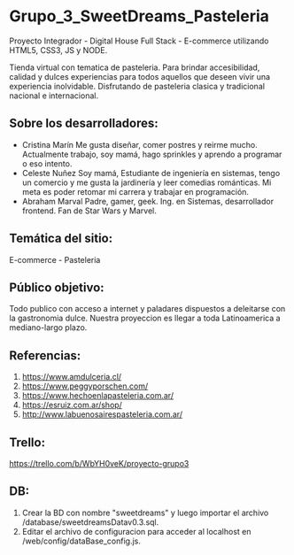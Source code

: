 # Grupo_3_SweetDreams_Pasteleria

Proyecto Integrador - Digital House Full Stack - E-commerce utilizando HTML5, CSS3, JS y NODE. 

Tienda virtual con tematica de pasteleria. Para brindar accesibilidad, calidad y dulces experiencias para todos aquellos que deseen vivir una experiencia inolvidable. Disfrutando de pasteleria clasica y tradicional nacional e internacional.

## Sobre los desarrolladores:
- Cristina Marín
    Me gusta diseñar, comer postres y reirme mucho. Actualmente trabajo, soy mamá, hago sprinkles y aprendo a programar o eso intento.
- Celeste Nuñez
    Soy mamá, Estudiante de ingeniería en sistemas, tengo un comercio y me gusta la jardinería y leer comedias románticas. Mi meta es poder retomar mi carrera y trabajar en programación.
- Abraham Marval
    Padre, gamer, geek. Ing. en Sistemas, desarrollador frontend. Fan de Star Wars y Marvel.

## Temática del sitio:

E-commerce - Pasteleria

## Público objetivo:

Todo publico con acceso a internet y paladares dispuestos a deleitarse con la gastronomia dulce. Nuestra proyeccion es llegar a toda Latinoamerica a mediano-largo plazo.

## Referencias:

1. https://www.amdulceria.cl/
2. https://www.peggyporschen.com/
3. https://www.hechoenlapasteleria.com.ar/
4. https://esruiz.com.ar/shop/
5. http://www.labuenosairespasteleria.com.ar/


## Trello:

https://trello.com/b/WbYH0veK/proyecto-grupo3

## DB: 

1. Crear la BD con nombre "sweetdreams" y luego importar el archivo /database/sweetdreamsDatav0.3.sql. 
2. Editar el archivo de configuracion para acceder al localhost en /web/config/dataBase_config.js.